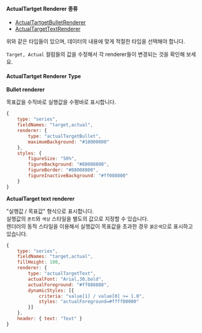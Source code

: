 #### ActualTartget Renderer 종류


* [ActualTartgetBulletRenderer](http://help.realgrid.com/api/types/ActualTargetBulletRenderer/)
* [ActualTargetTextRenderer](http://help.realgrid.com/api/types/ActualTargetTextRenderer/)

위와 같은 타입들이 있으며, 데이터의 내용에 맞게 적절한 타입을 선택해야 합니다.

`Target, Actual` 컬럼들의 값을 수정해서 각 renderer들이 변경되는 것을 확인해 보세요.

#### ActualTartget Renderer Type

**Bullet renderer**

목표값을 수직바로 실행값을 수평바로 표시합니다.

```js
{
    type: "series",
    fieldNames: "target,actual",
    renderer: {
        type: "actualTargetBullet",
        maximumBackground: "#18000000"
    },
    styles: {
        figureSize: "50%",
        figureBackground: "#88008800",
        figureBorder: "#88008800",
        figureInactiveBackground: "#ff008800"
    }
}
```

**ActualTarget text renderer**

"실행값 / 목표값" 형식으로 표시합니다.  
실행값의 `폰트`와 `색상` 스타일을 별도의 값으로 지정할 수 있습니다.  
렌더러의 동적 스타일을 이용해서 실행값이 목표값을 초과한 경우 `붉은색`으로 표시하고 있습니다.

```js
{
    type: "series",
    fieldNames: "target,actual",
    fillHeight: 100,
    renderer: {
        type: "actualTargetText",
        actualFont: "Arial,30,bold",
        actualForeground: "#ff888888",
        dynamicStyles: [{
            criteria: "value[1] / value[0] >= 1.0",
            styles: "actualForeground=#ffff00000"
        }]
    },
    header: { text: "Text" }
}
```